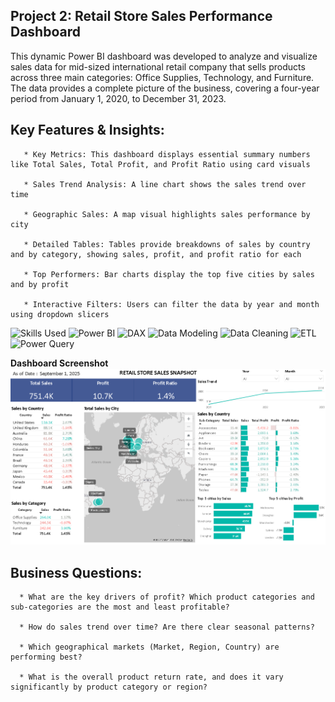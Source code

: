 ## Project 2: Retail Store Sales Performance Dashboard
  This dynamic Power BI dashboard was developed to analyze and visualize sales data for mid-sized international
  retail company that sells products across three main categories: Office Supplies, Technology, and Furniture.
  The data provides a complete picture of the business, covering a four-year period from January 1, 2020, to December 31, 2023.

## Key Features & Insights:

       * Key Metrics: This dashboard displays essential summary numbers like Total Sales, Total Profit, and Profit Ratio using card visuals

       * Sales Trend Analysis: A line chart shows the sales trend over time
       
       * Geographic Sales: A map visual highlights sales performance by city

       * Detailed Tables: Tables provide breakdowns of sales by country and by category, showing sales, profit, and profit ratio for each

       * Top Performers: Bar charts display the top five cities by sales and by profit
       
       * Interactive Filters: Users can filter the data by year and month using dropdown slicers

![Skills Used](https://img.shields.io/badge/Skills%20Used%20:-FFFFFF?style=flat-square) ![Power BI](https://img.shields.io/badge/Power%20BI-yellowgreen?style=flat-square) ![DAX](https://img.shields.io/badge/DAX-yellowgreen?style=flat-square) ![Data Modeling](https://img.shields.io/badge/Data%20Modeling-yellowgreen?style=flat-square) ![Data Cleaning](https://img.shields.io/badge/Data%20Cleaning-yellowgreen?style=flat-square) ![ETL](https://img.shields.io/badge/ETL-yellowgreen?style=flat-square) ![Power Query](https://img.shields.io/badge/Power%20Query-yellowgreen?style=flat-square)

   **Dashboard Screenshot** ![**Sales Dashboard Screenshot**](https://github.com/antonjeeva5/power-bi-projects/blob/main/Retail%20store%20sales%20performance/Dashboard.png)

 ## Business Questions:
      * What are the key drivers of profit? Which product categories and sub-categories are the most and least profitable?

      * How do sales trend over time? Are there clear seasonal patterns?

      * Which geographical markets (Market, Region, Country) are performing best?

      * What is the overall product return rate, and does it vary significantly by product category or region?

